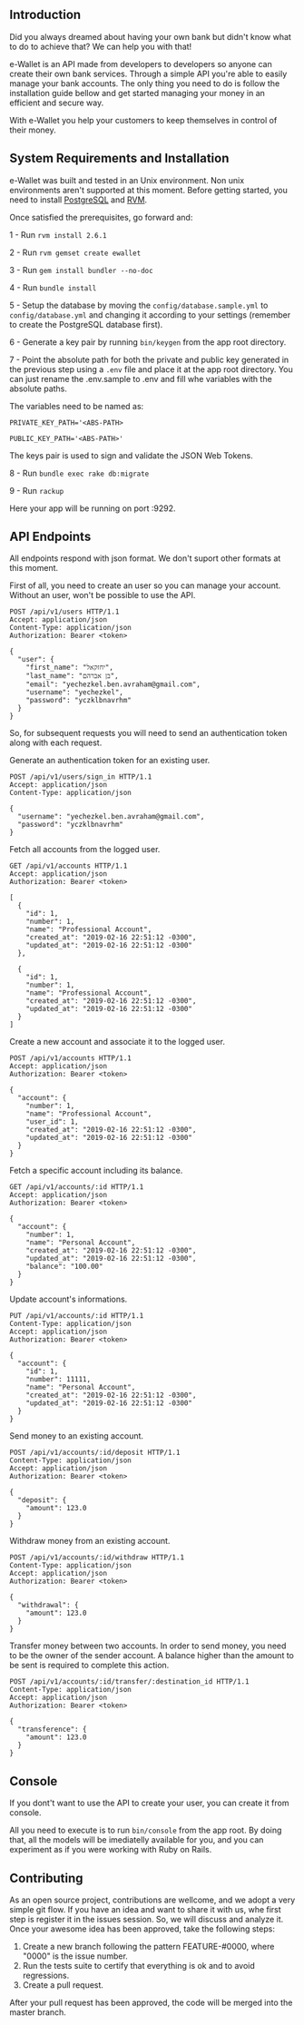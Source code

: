 ## Introduction

Did you always dreamed about having your own bank but didn't know what to do to achieve that? We can help you with that!

e-Wallet is an API made from developers to developers so anyone can create their own bank services. Through a simple API you're able to easily manage your bank accounts. The only thing you need to do is follow the installation guide bellow and get started managing your money in an efficient and secure way.

With e-Wallet you help your customers to keep themselves in control of their money.

## System Requirements and Installation

e-Wallet was built and tested in an Unix environment. Non unix environments aren't supported at this moment. Before getting started, you need to install [PostgreSQL](https://www.postgresql.org/) and [RVM](https://rvm.io/).

Once satisfied the prerequisites, go forward and:

1 - Run `rvm install 2.6.1`

2 - Run `rvm gemset create ewallet`

3 - Run `gem install bundler --no-doc`

4 - Run `bundle install`

5 - Setup the database by moving the `config/database.sample.yml` to `config/database.yml` and changing it according to your settings (remember to create the PostgreSQL database first).

6 - Generate a key pair by running `bin/keygen` from the app root directory.

7 - Point the absolute path for both the private and public key generated in the previous step using a `.env` file and place it at the app root directory. You can just rename the .env.sample to .env and fill whe variables with the absolute paths.

The variables need to be named as:

`PRIVATE_KEY_PATH='<ABS-PATH>`

`PUBLIC_KEY_PATH='<ABS-PATH>'`

The keys pair is used to sign and validate the JSON Web Tokens.

8 - Run `bundle exec rake db:migrate`

9 - Run `rackup`

Here your app will be running on port :9292.

## API Endpoints

All endpoints respond with json format. We don't suport other formats at this moment.

First of all, you need to create an user so you can manage your account. Without an user, won't be possible to use the API.

```http
POST /api/v1/users HTTP/1.1
Accept: application/json
Content-Type: application/json
Authorization: Bearer <token>

{
  "user": {
    "first_name": "יחזקאל",
    "last_name": "בן אברהם",
    "email": "yechezkel.ben.avraham@gmail.com",
    "username": "yechezkel",
    "password": "yczklbnavrhm"
  }
}
```

So, for subsequent requests you will need to send an authentication token along with each request. 

Generate an authentication token for an existing user.

```http
POST /api/v1/users/sign_in HTTP/1.1
Accept: application/json
Content-Type: application/json

{
  "username": "yechezkel.ben.avraham@gmail.com",
  "password": "yczklbnavrhm"
}
```

Fetch all accounts from the logged user.
```http
GET /api/v1/accounts HTTP/1.1
Accept: application/json
Authorization: Bearer <token>

[
  {
    "id": 1,
    "number": 1,
    "name": "Professional Account",
    "created_at": "2019-02-16 22:51:12 -0300",
    "updated_at": "2019-02-16 22:51:12 -0300"
  },

  { 
    "id": 1,
    "number": 1,
    "name": "Professional Account",
    "created_at": "2019-02-16 22:51:12 -0300",
    "updated_at": "2019-02-16 22:51:12 -0300"
  }
]
```

Create a new account and associate it to the logged user.
```http
POST /api/v1/accounts HTTP/1.1
Accept: application/json
Authorization: Bearer <token>

{ 
  "account": {
    "number": 1,
    "name": "Professional Account",
    "user_id": 1,
    "created_at": "2019-02-16 22:51:12 -0300",
    "updated_at": "2019-02-16 22:51:12 -0300"
  }
}
```

Fetch a specific account including its balance.
```http
GET /api/v1/accounts/:id HTTP/1.1
Accept: application/json
Authorization: Bearer <token>

{
  "account": {
    "number": 1,
    "name": "Personal Account",
    "created_at": "2019-02-16 22:51:12 -0300",
    "updated_at": "2019-02-16 22:51:12 -0300",
    "balance": "100.00"
  }
}
```

Update account's informations.
```http
PUT /api/v1/accounts/:id HTTP/1.1
Content-Type: application/json
Accept: application/json
Authorization: Bearer <token>

{
  "account": {
    "id": 1,
    "number": 11111,
    "name": "Personal Account",
    "created_at": "2019-02-16 22:51:12 -0300",
    "updated_at": "2019-02-16 22:51:12 -0300"
  }
}
```

Send money to an existing account.
```http
POST /api/v1/accounts/:id/deposit HTTP/1.1
Content-Type: application/json
Accept: application/json
Authorization: Bearer <token>

{
  "deposit": {
    "amount": 123.0
  }
}
```

Withdraw money from an existing account.
```http
POST /api/v1/accounts/:id/withdraw HTTP/1.1
Content-Type: application/json
Accept: application/json
Authorization: Bearer <token>

{
  "withdrawal": {
    "amount": 123.0
  }
}
```

Transfer money between two accounts. In order to send money, you need to be the owner of the sender account. A balance higher than the amount to be sent is required to complete this action.
```http
POST /api/v1/accounts/:id/transfer/:destination_id HTTP/1.1
Content-Type: application/json
Accept: application/json
Authorization: Bearer <token>

{
  "transference": {
    "amount": 123.0
  }
}
```

## Console

If you dont't want to use the API to create your user, you can create it from console.

All you need to execute is to run `bin/console` from the app root. By doing that, all the models will be imediatelly available for you, and you can experiment as if you were working with Ruby on Rails.

## Contributing

As an open source project, contributions are wellcome, and we adopt a very simple git flow. If you have an idea and want to share it with us, whe first step is register it in the issues session. So, we will discuss and analyze it. Once your awesome idea has been approved, take the following steps:

1. Create a new branch following the pattern FEATURE-#0000, where "0000" is the issue number.
2. Run the tests suite to certify that everything is ok and to avoid regressions.
3. Create a pull request.

After your pull request has been approved, the code will be merged into the master branch.
